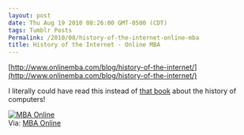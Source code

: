```yaml
---
layout: post
date: Thu Aug 19 2010 08:26:00 GMT-0500 (CDT)
tags: Tumblr Posts
Permalink: /2010/08/history-of-the-internet-online-mba
title: History of the Internet - Online MBA
---
```


[http://www.onlinemba.com/blog/history-of-the-internet/](http://www.onlinemba.com/blog/history-of-the-internet/)

I literally could have read this instead of [that book](http://www.amazon.com/Computers-Technology-Eric-G-Swedin/dp/0801887747/ref=sr_1_1?s=books&ie=UTF8&qid=1282224456&sr=1-1 "Computers: The Life Story of Technology") about the history of computers!

[![MBA Online](http://onlinemba.com.s3.amazonaws.com/internet-history.jpg)](http://www.onlinemba.com/blog/internet-history)  
Via: [MBA Online](http://www.onlinemba.com/)
